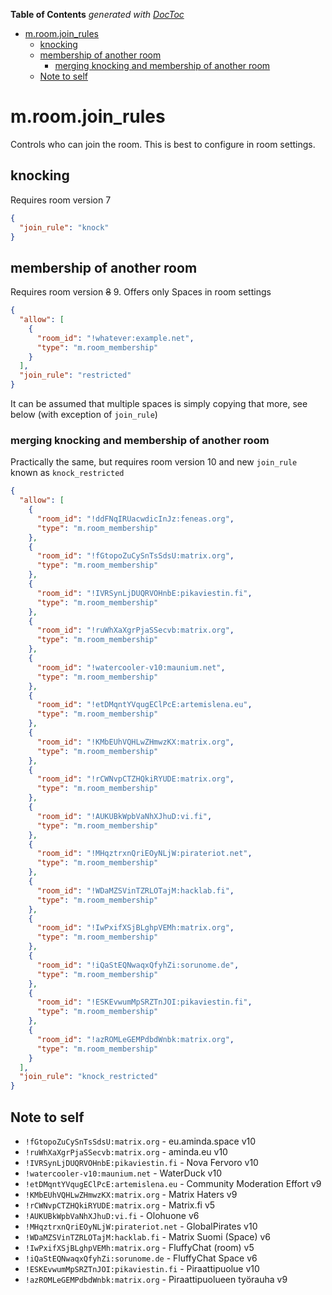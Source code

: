 <!-- START doctoc generated TOC please keep comment here to allow auto update -->
<!-- DON'T EDIT THIS SECTION, INSTEAD RE-RUN doctoc TO UPDATE -->
**Table of Contents**  *generated with [DocToc](https://github.com/thlorenz/doctoc)*

- [m.room.join_rules](#mroomjoin_rules)
  - [knocking](#knocking)
  - [membership of another room](#membership-of-another-room)
    - [merging knocking and membership of another room](#merging-knocking-and-membership-of-another-room)
  - [Note to self](#note-to-self)

<!-- END doctoc generated TOC please keep comment here to allow auto update -->

# m.room.join_rules

Controls who can join the room. This is best to configure in room settings.

## knocking

Requires room version 7

```json
{
  "join_rule": "knock"
}
```

## membership of another room

Requires room version <del>8</del> 9. Offers only Spaces in room settings

```json
{
  "allow": [
    {
      "room_id": "!whatever:example.net",
      "type": "m.room_membership"
    }
  ],
  "join_rule": "restricted"
}
```

It can be assumed that multiple spaces is simply copying that more,
see below (with exception of `join_rule`)

### merging knocking and membership of another room

Practically the same, but requires room version 10 and new `join_rule` known as
`knock_restricted`

```json
{
  "allow": [
    {
      "room_id": "!ddFNqIRUacwdicInJz:feneas.org",
      "type": "m.room_membership"
    },
    {
      "room_id": "!fGtopoZuCySnTsSdsU:matrix.org",
      "type": "m.room_membership"
    },
    {
      "room_id": "!IVRSynLjDUQRVOHnbE:pikaviestin.fi",
      "type": "m.room_membership"
    },
    {
      "room_id": "!ruWhXaXgrPjaSSecvb:matrix.org",
      "type": "m.room_membership"
    },
    {
      "room_id": "!watercooler-v10:maunium.net",
      "type": "m.room_membership"
    },
    {
      "room_id": "!etDMqntYVqugEClPcE:artemislena.eu",
      "type": "m.room_membership"
    },
    {
      "room_id": "!KMbEUhVQHLwZHmwzKX:matrix.org",
      "type": "m.room_membership"
    },
    {
      "room_id": "!rCWNvpCTZHQkiRYUDE:matrix.org",
      "type": "m.room_membership"
    },
    {
      "room_id": "!AUKUBkWpbVaNhXJhuD:vi.fi",
      "type": "m.room_membership"
    },
    {
      "room_id": "!MHqztrxnQriEOyNLjW:pirateriot.net",
      "type": "m.room_membership"
    },
    {
      "room_id": "!WDaMZSVinTZRLOTajM:hacklab.fi",
      "type": "m.room_membership"
    },
    {
      "room_id": "!IwPxifXSjBLghpVEMh:matrix.org",
      "type": "m.room_membership"
    },
    {
      "room_id": "!iQaStEQNwaqxQfyhZi:sorunome.de",
      "type": "m.room_membership"
    },
    {
      "room_id": "!ESKEvwumMpSRZTnJOI:pikaviestin.fi",
      "type": "m.room_membership"
    },
    {
      "room_id": "!azROMLeGEMPdbdWnbk:matrix.org",
      "type": "m.room_membership"
    }
  ],
  "join_rule": "knock_restricted"
}
```

## Note to self

- `!fGtopoZuCySnTsSdsU:matrix.org` - eu.aminda.space v10
- `!ruWhXaXgrPjaSSecvb:matrix.org` - aminda.eu v10
- `!IVRSynLjDUQRVOHnbE:pikaviestin.fi` - Nova Fervoro v10
- `!watercooler-v10:maunium.net` - WaterDuck v10
- `!etDMqntYVqugEClPcE:artemislena.eu` - Community Moderation Effort v9
- `!KMbEUhVQHLwZHmwzKX:matrix.org` - Matrix Haters v9
- `!rCWNvpCTZHQkiRYUDE:matrix.org` - Matrix.fi v5
- `!AUKUBkWpbVaNhXJhuD:vi.fi` - Olohuone v6
- `!MHqztrxnQriEOyNLjW:pirateriot.net` - GlobalPirates v10
- `!WDaMZSVinTZRLOTajM:hacklab.fi` - Matrix Suomi (Space) v6
- `!IwPxifXSjBLghpVEMh:matrix.org` - FluffyChat (room) v5
- `!iQaStEQNwaqxQfyhZi:sorunome.de` - FluffyChat Space v6
- `!ESKEvwumMpSRZTnJOI:pikaviestin.fi` - Piraattipuolue v10
- `!azROMLeGEMPdbdWnbk:matrix.org` - Piraattipuolueen työrauha v9
